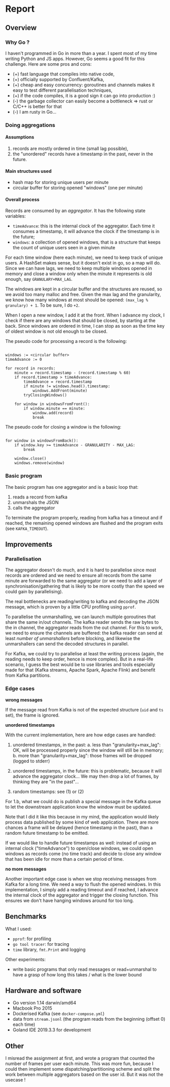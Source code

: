 # Report

## Overview

### Why Go ?

I haven't programmed in Go in more than a year. I spent most of my time writing Python and JS apps. 
However, Go seems a good fit for this challenge. Here are some pros and cons:

* (+) fast language that compiles into native code,
* (+) officially supported by Confluent/Kafka,
* (+) cheap and easy concurrency: goroutines and channels makes it easy to test different parallelisation techniques,
* (+) if the code compiles, it is a good sign it can go into production :)
* (-) the garbage collector can easily become a bottleneck => rust or C/C++ is better for that
* (-) I am rusty in Go...

### Doing aggregations

#### Assumptions

1. records are mostly ordered in time (small lag possible),
2. the "unordered" records have a timestamp in the past, never in the future.

#### Main structures used

* hash map for storing unique users per minute
* circular buffer for storing opened "windows" (one per minute)

#### Overall process

Records are consumed by an *aggregator*. It has the following state variables:

* `timeAdvance`: this is the internal clock of the aggregator. Each time it consumes a timestamp, it will advance the clock if the timestamp is in the future;
* `windows`: a collection of opened windows, that is a structure that keeps the count of unique users seen in a given minute

For each time window (here each minute), we need to keep track of unique users. A HashSet makes sense, but it doesn't exist in go, so a map will do.
Since we can have lags, we need to keep multiple windows opened in memory and close a window only when the minute it represents is old enough, say `GRANULARY+MAX_LAG`.

The windows are kept in a circular buffer and the structures are reused, so we avoid too many malloc and free. Given the max lag and the granularity, we know how many windows at most should be opened: `(max_lag % granulary) + 1`. To be sure, I do `+2`. 

When I open a new window, I add it at the front. When I advance my clock, I check if there are any windows that should be closed, by starting at the back. Since windows are ordered in time, I can stop as soon as the time key of oldest window is not old enough to be closed.

The pseudo code for processing a record is the following:

```text

windows := <circular buffer>
timeAdvance := 0

for record in records:
    minute = record.timestamp - (record.timestamp % 60)
    if record.timestamp > timeAdvance:
        timeAdvance = record.timestamp
        if minute != windows.head().timestamp:
            windows.AddFront(minute)
        tryClosingWindows()
    
    for window in windowsFromFront():
        if window.minute == minute:
            window.add(record)
            break
```

The pseudo code for closing a window is the following:
```text

for window in windowsFromBack():
    if window.key >= timeAdvance - GRANULARITY - MAX_LAG:
        break 

    window.close()
    windows.remove(window)
```

### Basic program

The basic program has one aggregator and is a basic loop that:

1. reads a record from kafka
2. unmarshals the JSON
3. calls the aggregator

To terminate the program properly, reading from kafka has a timeout and if reached, 
the remaining opened windows are flushed and the program exits (see `KAFKA_TIMEOUT`).

## Improvements

### Parallelisation

The aggregator doesn't do much, and it is hard to parallelise since most records are ordered and we need to ensure all records from the same minute are forwarded to the same aggregator (or we need to add a layer of synchronisation/gathering that is likely to be more costly than the speed we could gain by parallelising).

The real bottlenecks are reading/writing to kafka and decoding the JSON message, which is proven by a little CPU profiling using `pprof`.

To parallelise the unmarshalling, we can launch multiple goroutines that share the same in/out channels. The kafka reader sends the raw bytes to the in channel, the aggregator reads from the out channel. For this to work, we need to ensure the channels are buffered: the kafka reader can send at least *number of unmarshallers* before blocking, and likewise the unmarshallers can send the decoded structures in parallel.

For Kafka, we could try to parallelise at least the writing process (again, the reading needs to keep order, hence is more complex). But in a real-life scenario, I guess the best would be to use libraries and tools especially made for that (Kafka streams, Apache Spark, Apache Flink) and benefit from Kafka partitions.

### Edge cases

**wrong messages**

If the message read from Kafka is not of the expected structure (`uid` and `ts` set), the frame is ignored.

**unordered timestamps**

With the current implementation, here are how edge cases are handled:

1. unordered timestamps, in the past:
    a. less than "granularity+max_lag": OK, will be processed properly since the window will still be in memory;
    b. more than "granularity+max_lag": those frames will be dropped (logged to stderr)

2. unordered timestamps, in the future: this is problematic, because it will advance the aggregator clock... We may then drop a lot of frames, by thinking they are "in the past"... 

3. random timestamps: see (1) or (2)

For 1.b, what we could do is publish a special message in the Kafka queue to let the downstream application know the window must be updated. 


Note that I did it like this because in my mind, the application would likely process data published by some kind of web application. There are more chances a frame will be delayed (hence timestamp in the past), than a random future timestamp to be emitted.

If we would like to handle future timestamps as well: instead of using an internal clock ("timeAdvance") to open/close windows, we could open windows as records come (no time track) and decide to close any window that has been idle for more than a certain period of time.

**no more messages**

Another important edge case is when we stop receiving messages from Kafka for a long time. We need a way to flush the opened windows. In this implementation, I simply add a reading timeout and if reached, I advance the internal clock of the aggregator and trigger the closing function. This ensures we don't have hanging windows around for too long.

## Benchmarks

What I used:

* `pprof`: for profiling
* `go tool tracer`: for tracing
* `time` library, `fmt.Print` and logging

Other experiments:

* write basic programs that only read messages or read+unmarshal to have a grasp of how long this takes / what is the lower bound

## Hardware and software

* Go version 1.14 darwin/amd64
* Macbook Pro 2015
* Dockerised Kafka (see `docker-compose.yml`)
* data from `stream.jsonl` (the program reads from the beginning (offset 0) each time)
* Goland IDE 2019.3.3 for development

## Other

I misread the assignment at first, and wrote a program that counted the number of frames per user each minute.
This was more fun, because I could then implement some dispatching/partitioning scheme and split the work between multiple aggregators based on the user id. But it was not the usecase !